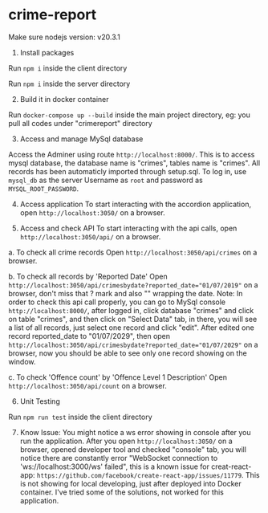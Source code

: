 # crime-report
Make sure nodejs version: v20.3.1
1. Install packages

Run `npm i` inside the client directory

Run `npm i` inside the server directory

2. Build it in docker container

Run `docker-compose up --build` inside the main project directory, eg: you pull all codes under "crimereport" directory

3. Access and manage MySql database

Access the Adminer using route `http://localhost:8000/`. This is to access mysql database, the database name is "crimes", tables name is "crimes". All records has been automaticly imported through setup.sql. 
To log in, use `mysql_db` as the server Username as `root` and password as `MYSQL_ROOT_PASSWORD`.

4. Access application
To start interacting with the accordion application, open `http://localhost:3050/` on a browser.

5. Access and check API
To start interacting with the api calls, open `http://localhost:3050/api/` on a browser.

a. To check all crime records
Open `http://localhost:3050/api/crimes` on a browser.

b. To check all records by 'Reported Date'
Open `http://localhost:3050/api/crimesbydate?reported_date="01/07/2019"` on a browser, don't miss that ? mark and also "" wrapping the date.
Note: In order to check this api call properly, you can go to MySql console `http://localhost:8000/`, after logged in, click database "crimes" and click on table "crimes", and then click on "Select Data" tab, in there, you will see a list of all records, just select one record and click "edit". After edited one record reported_date to "01/07/2029", then open `http://localhost:3050/api/crimesbydate?reported_date="01/07/2029"` on a browser, now you should be able to see only one record showing on the window.

c. To check 'Offence count' by 'Offence Level 1 Description'
Open `http://localhost:3050/api/count` on a browser.

6. Unit Testing

Run `npm run test` inside the client directory

7. Know Issue:
You might notice a ws error showing in console after you run the application. After you open `http://localhost:3050/` on a browser, opened developer tool and checked "console" tab, you will notice there are constantly error "WebSocket connection to 'ws://localhost:3000/ws' failed", this is a known issue for creat-react-app:
`https://github.com/facebook/create-react-app/issues/11779`. This is not showing for local developing, just after deployed into Docker container. I've tried some of the solutions, not worked for this application.